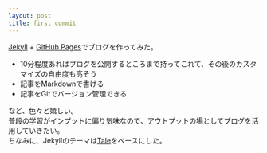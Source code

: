 ```yaml
---
layout: post
title: first commit
---
```


[Jekyll](https://jekyllrb-ja.github.io/) + [GitHub Pages](https://pages.github.com/)でブログを作ってみた。<br>

- 10分程度あればブログを公開するところまで持ってこれて、その後のカスタマイズの自由度も高そう
- 記事をMarkdownで書ける
- 記事をGitでバージョン管理できる

など、色々と嬉しい。<br>
普段の学習がインプットに偏り気味なので、アウトプットの場としてブログを活用していきたい。<br>
ちなみに、Jekyllのテーマは[Tale](https://github.com/chesterhow/tale/)をベースにした。
